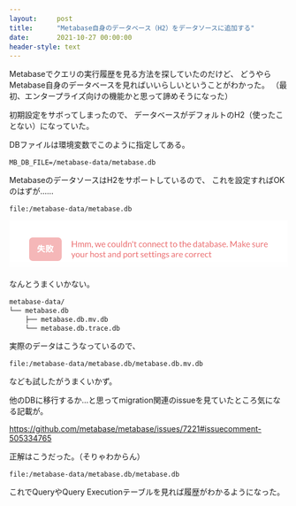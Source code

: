 ```yaml
---
layout:     post
title:      "Metabase自身のデータベース（H2）をデータソースに追加する"
date:       2021-10-27 00:00:00
header-style: text
---
```

Metabaseでクエリの実行履歴を見る方法を探していたのだけど、
どうやらMetabase自身のデータベースを見ればいいらしいということがわかった。
（最初、エンタープライズ向けの機能かと思って諦めそうになった）

初期設定をサボってしまったので、
データベースがデフォルトのH2（使ったことない）になっていた。

DBファイルは環境変数でこのように指定してある。

```
MB_DB_FILE=/metabase-data/metabase.db
```

MetabaseのデータソースはH2をサポートしているので、
これを設定すればOKのはずが……

```
file:/metabase-data/metabase.db
```

![](/img/in-post/20211027171346.png)

なんとうまくいかない。

```
metabase-data/
└── metabase.db
    ├── metabase.db.mv.db
    └── metabase.db.trace.db
```

実際のデータはこうなっているので、

```
file:/metabase-data/metabase.db/metabase.db.mv.db
```

なども試したがうまくいかず。

他のDBに移行するか…と思ってmigration関連のissueを見ていたところ気になる記載が。

<https://github.com/metabase/metabase/issues/7221#issuecomment-505334765>


正解はこうだった。（そりゃわからん）

```
file:/metabase-data/metabase.db/metabase.db
```

これでQueryやQuery Executionテーブルを見れば履歴がわかるようになった。
